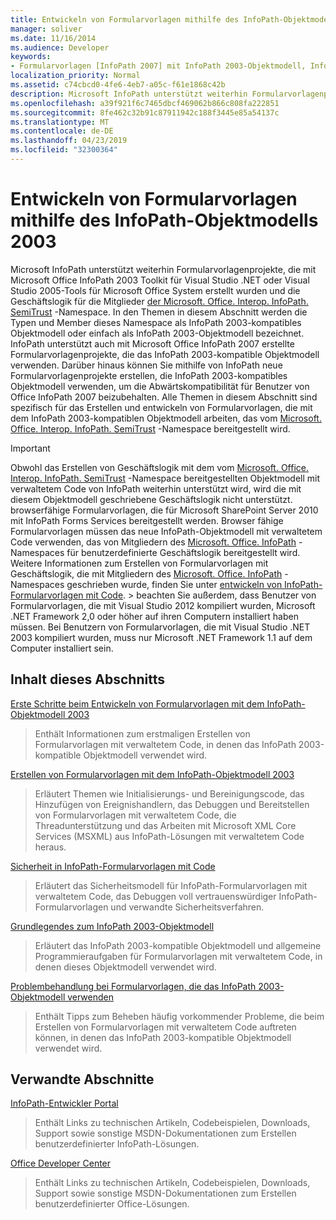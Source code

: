 ```yaml
---
title: Entwickeln von Formularvorlagen mithilfe des InfoPath-Objektmodells 2003
manager: soliver
ms.date: 11/16/2014
ms.audience: Developer
keywords:
- Formularvorlagen [InfoPath 2007] mit InfoPath 2003-Objektmodell, InfoPath 2003-kompatible Formularvorlagen, InfoPath 2007, entwickeln von Formularvorlagen mit InfoPath 2003-Objektmodell, Objektmodelle [InfoPath 2003], entwickeln von Formularvorlagen mit verwaltetem Code
localization_priority: Normal
ms.assetid: c74cbcd0-4fe6-4eb7-a05c-f61e1868c42b
description: Microsoft InfoPath unterstützt weiterhin Formularvorlagenprojekte, die mit Microsoft Office InfoPath 2003 Toolkit für Visual Studio .NET oder Visual Studio 2005-Tools für Microsoft Office System erstellt wurden und die Geschäftslogik für die Mitglieder der Microsoft. Office. Interop. InfoPath. SemiTrust-Namespace. In den Themen in diesem Abschnitt werden die Typen und Member dieses Namespace als InfoPath 2003-kompatibles Objektmodell oder einfach als InfoPath 2003-Objektmodell bezeichnet. InfoPath unterstützt auch mit Microsoft Office InfoPath 2007 erstellte Formularvorlagenprojekte, die das InfoPath 2003-kompatible Objektmodell verwenden. Darüber hinaus können Sie mithilfe von InfoPath neue Formularvorlagenprojekte erstellen, die InfoPath 2003-kompatibles Objektmodell verwenden, um die Abwärtskompatibilität für Benutzer von Office InfoPath 2007 beizubehalten. Alle Themen in diesem Abschnitt sind spezifisch für das Erstellen und entwickeln von Formularvorlagen, die mit dem InfoPath 2003-kompatiblen Objektmodell arbeiten, das vom Microsoft. Office. Interop. InfoPath. SemiTrust-Namespace bereitgestellt wird.
ms.openlocfilehash: a39f921f6c7465dbcf469062b866c808fa222851
ms.sourcegitcommit: 8fe462c32b91c87911942c188f3445e85a54137c
ms.translationtype: MT
ms.contentlocale: de-DE
ms.lasthandoff: 04/23/2019
ms.locfileid: "32300364"
---
```

# <a name="developing-form-templates-using-the-infopath-2003-object-model"></a>Entwickeln von Formularvorlagen mithilfe des InfoPath-Objektmodells 2003

Microsoft InfoPath unterstützt weiterhin Formularvorlagenprojekte, die mit Microsoft Office InfoPath 2003 Toolkit für Visual Studio .NET oder Visual Studio 2005-Tools für Microsoft Office System erstellt wurden und die Geschäftslogik für die Mitglieder [der Microsoft. Office. Interop. InfoPath. SemiTrust](https://msdn.microsoft.com/library/Microsoft.Office.Interop.InfoPath.SemiTrust.aspx) -Namespace. In den Themen in diesem Abschnitt werden die Typen und Member dieses Namespace als InfoPath 2003-kompatibles Objektmodell oder einfach als InfoPath 2003-Objektmodell bezeichnet. InfoPath unterstützt auch mit Microsoft Office InfoPath 2007 erstellte Formularvorlagenprojekte, die das InfoPath 2003-kompatible Objektmodell verwenden. Darüber hinaus können Sie mithilfe von InfoPath neue Formularvorlagenprojekte erstellen, die InfoPath 2003-kompatibles Objektmodell verwenden, um die Abwärtskompatibilität für Benutzer von Office InfoPath 2007 beizubehalten. Alle Themen in diesem Abschnitt sind spezifisch für das Erstellen und entwickeln von Formularvorlagen, die mit dem InfoPath 2003-kompatiblen Objektmodell arbeiten, das vom [Microsoft. Office. Interop. InfoPath. SemiTrust](https://msdn.microsoft.com/library/Microsoft.Office.Interop.InfoPath.SemiTrust.aspx) -Namespace bereitgestellt wird. 
  
> [!IMPORTANT]
> Obwohl das Erstellen von Geschäftslogik mit dem vom [Microsoft. Office. Interop. InfoPath. SemiTrust](https://msdn.microsoft.com/library/Microsoft.Office.Interop.InfoPath.SemiTrust.aspx) -Namespace bereitgestellten Objektmodell mit verwaltetem Code von InfoPath weiterhin unterstützt wird, wird die mit diesem Objektmodell geschriebene Geschäftslogik nicht unterstützt. browserfähige Formularvorlagen, die für Microsoft SharePoint Server 2010 mit InfoPath Forms Services bereitgestellt werden. Browser fähige Formularvorlagen müssen das neue InfoPath-Objektmodell mit verwaltetem Code verwenden, das von Mitgliedern des [Microsoft. Office. InfoPath](https://msdn.microsoft.com/library/Microsoft.Office.InfoPath.aspx) -Namespaces für benutzerdefinierte Geschäftslogik bereitgestellt wird. Weitere Informationen zum Erstellen von Formularvorlagen mit Geschäftslogik, die mit Mitgliedern des [Microsoft. Office. InfoPath](https://msdn.microsoft.com/library/Microsoft.Office.InfoPath.aspx) -Namespaces geschrieben wurde, finden Sie unter [entwickeln von InfoPath-Formularvorlagen mit Code](developing-infopath-form-templates-with-code.md). > beachten Sie außerdem, dass Benutzer von Formularvorlagen, die mit Visual Studio 2012 kompiliert wurden, Microsoft .NET Framework 2,0 oder höher auf ihren Computern installiert haben müssen. Bei Benutzern von Formularvorlagen, die mit Visual Studio .NET 2003 kompiliert wurden, muss nur Microsoft .NET Framework 1.1 auf dem Computer installiert sein. 
  
## <a name="in-this-section"></a>Inhalt dieses Abschnitts

[Erste Schritte beim Entwickeln von Formularvorlagen mit dem InfoPath-Objektmodell 2003](get-started-developing-form-templates-using-infopath-object-model.md)
  
> Enthält Informationen zum erstmaligen Erstellen von Formularvorlagen mit verwaltetem Code, in denen das InfoPath 2003-kompatible Objektmodell verwendet wird.
    
[Erstellen von Formularvorlagen mit dem InfoPath-Objektmodell 2003](creating-form-templates-using-the-infopath-2003-object-model.md)
  
> Erläutert Themen wie Initialisierungs- und Bereinigungscode, das Hinzufügen von Ereignishandlern, das Debuggen und Bereitstellen von Formularvorlagen mit verwaltetem Code, die Threadunterstützung und das Arbeiten mit Microsoft XML Core Services (MSXML) aus InfoPath-Lösungen mit verwaltetem Code heraus.
    
[Sicherheit in InfoPath-Formularvorlagen mit Code](security-in-infopath-form-templates-with-code.md)
  
> Erläutert das Sicherheitsmodell für InfoPath-Formularvorlagen mit verwaltetem Code, das Debuggen voll vertrauenswürdiger InfoPath-Formularvorlagen und verwandte Sicherheitsverfahren.
    
[Grundlegendes zum InfoPath 2003-Objektmodell](understanding-the-infopath-2003-object-model.md)
  
> Erläutert das InfoPath 2003-kompatible Objektmodell und allgemeine Programmieraufgaben für Formularvorlagen mit verwaltetem Code, in denen dieses Objektmodell verwendet wird.
    
[Problembehandlung bei Formularvorlagen, die das InfoPath 2003-Objektmodell verwenden](troubleshoot-form-templates-that-use-infopath-object-model.md)
  
> Enthält Tipps zum Beheben häufig vorkommender Probleme, die beim Erstellen von Formularvorlagen mit verwaltetem Code auftreten können, in denen das InfoPath 2003-kompatible Objektmodell verwendet wird.
    
## <a name="related-sections"></a>Verwandte Abschnitte

[InfoPath-Entwickler Portal](https://go.microsoft.com/fwlink?LinkID=11689)
  
> Enthält Links zu technischen Artikeln, Codebeispielen, Downloads, Support sowie sonstige MSDN-Dokumentationen zum Erstellen benutzerdefinierter InfoPath-Lösungen.
    
[Office Developer Center](https://go.microsoft.com/fwlink?LinkID=27128)
  
> Enthält Links zu technischen Artikeln, Codebeispielen, Downloads, Support sowie sonstige MSDN-Dokumentationen zum Erstellen benutzerdefinierter Office-Lösungen.
    

